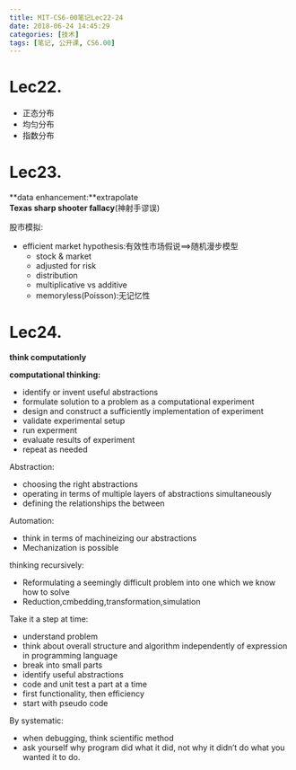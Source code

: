 ```yaml
---
title: MIT-CS6-00笔记Lec22-24
date: 2018-06-24 14:45:29
categories: [技术]
tags: [笔记, 公开课, CS6.00]
---
```

[](#Lec22 "Lec22.")Lec22.
=========================

*   正态分布
*   均匀分布
*   指数分布

[](#Lec23 "Lec23.")Lec23.
=========================

**data enhancement:**extrapolate  
**Texas sharp shooter fallacy**(神射手谬误)

股市模拟:

*   efficient market hypothesis:有效性市场假说==>随机漫步模型
    *   stock & market
    *   adjusted for risk
    *   distribution
    *   multiplicative vs additive
    *   memoryless(Poisson):无记忆性

[](#Lec24 "Lec24.")Lec24.
=========================
<!-- more -->
**think computationly**

**computational thinking:**

*   identify or invent useful abstractions
*   formulate solution to a problem as a computational experiment
*   design and construct a sufficiently implementation of experiment
*   validate experimental setup
*   run experment
*   evaluate results of experiment
*   repeat as needed

Abstraction:

*   choosing the right abstractions
*   operating in terms of multiple layers of abstractions simultaneously
*   defining the relationships the between

Automation:

*   think in terms of machineizing our abstractions
*   Mechanization is possible

thinking recursively:

*   Reformulating a seemingly difficult problem into one which we know how to solve
*   Reduction,cmbedding,transformation,simulation

Take it a step at time:

*   understand problem
*   think about overall structure and algorithm independently of expression in programming language
*   break into small parts
*   identify useful abstractions
*   code and unit test a part at a time
*   first functionality, then efficiency
*   start with pseudo code

By systematic:

*   when debugging, think scientific method
*   ask yourself why program did what it did, not why it didn’t do what you wanted it to do.